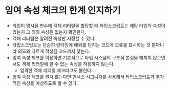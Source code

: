# 잉여 속성 체크의 한계 인지하기

- 타입이 명시된 변수에 객체 리터럴을 할당할 때 타입스크립트는 해당 타입의 속성이 있는지 그 외의 속성은 없는지 확인한다.
- 객체 리터럴은 알려진 속성만 지정할 수 있다.
- 타입스크립트는 단순히 런타임에 예외를 던지는 코드에 오류를 표시하는 것 뿐아니라 의도와 다르게 작성된 코드까지 찾는다.
- 잉여 속성 체크를 이용하면 기본적으로 타입 시스템의 구조적 본질을 해치지 않으면서도 객체 리터럴에 알 수 없는 속성을 허용하지 않는다.
  - 엄격한 객체 리터럴 체크라고도 불린다.
- 잉여 속성 체크를 원치 않는다면 인덱스 시그니처를 사용해서 타입스크립트가 추가적인 속성을 예상하도록 할 수 있다.
